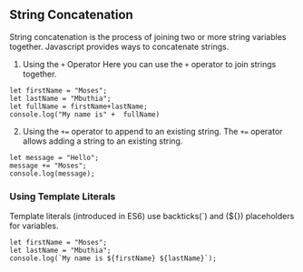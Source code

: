 ## String Concatenation
String concatenation is the process of joining two or more string variables together. Javascript provides ways to concatenate strings.
1. Using the `+` Operator
Here you can use the `+` operator to join strings together.
```
let firstName = "Moses";
let lastName = "Mbuthia";
let fullName = firstName+lastName;
console.log("My name is" +  fullName)
```
2. Using the `+=` operator to append to an existing string.
The `+=` operator allows adding a string to an existing string.
```
let message = "Hello";
message += "Moses";
console.log(message);
```
### Using Template Literals
Template literals (introduced in ES6) use backticks(`) and (${}) placeholders for variables.
```
let firstName = "Moses";
let lastName = "Mbuthia";
console.log(`My name is ${firstName} ${lastName}`);
```
